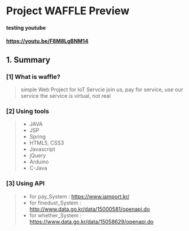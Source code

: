 # Project WAFFLE Preview
#### testing youtube
#### https://youtu.be/F8M8LgBNM14

## 1. Summary
### [1] What is waffle?
> simple Web Project for IoT Servcie
> join us, pay for service, use our service
> the service is virtual, not real

### [2] Using tools
> - JAVA
>- JSP
>- Spring
>- HTML5, CSS3
>- Javascript
>- jQuery
>- Arduino 
>- C-Java

### [3] Using API
> - for pay_System : https://www.iamport.kr/
> - for finedust_System : http://www.data.go.kr/data/15000581/openapi.do
> - for whether_System : https://www.data.go.kr/data/15058629/openapi.do

